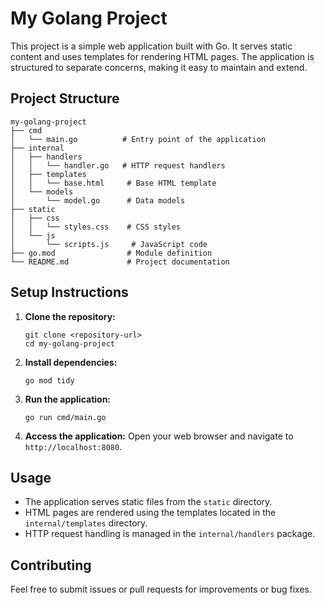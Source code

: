 # My Golang Project

This project is a simple web application built with Go. It serves static content and uses templates for rendering HTML pages. The application is structured to separate concerns, making it easy to maintain and extend.

## Project Structure

```
my-golang-project
├── cmd
│   └── main.go          # Entry point of the application
├── internal
│   ├── handlers
│   │   └── handler.go   # HTTP request handlers
│   ├── templates
│   │   └── base.html     # Base HTML template
│   └── models
│       └── model.go      # Data models
├── static
│   ├── css
│   │   └── styles.css    # CSS styles
│   └── js
│       └── scripts.js     # JavaScript code
├── go.mod                # Module definition
└── README.md             # Project documentation
```

## Setup Instructions

1. **Clone the repository:**
   ```
   git clone <repository-url>
   cd my-golang-project
   ```

2. **Install dependencies:**
   ```
   go mod tidy
   ```

3. **Run the application:**
   ```
   go run cmd/main.go
   ```

4. **Access the application:**
   Open your web browser and navigate to `http://localhost:8080`.

## Usage

- The application serves static files from the `static` directory.
- HTML pages are rendered using the templates located in the `internal/templates` directory.
- HTTP request handling is managed in the `internal/handlers` package.

## Contributing

Feel free to submit issues or pull requests for improvements or bug fixes.